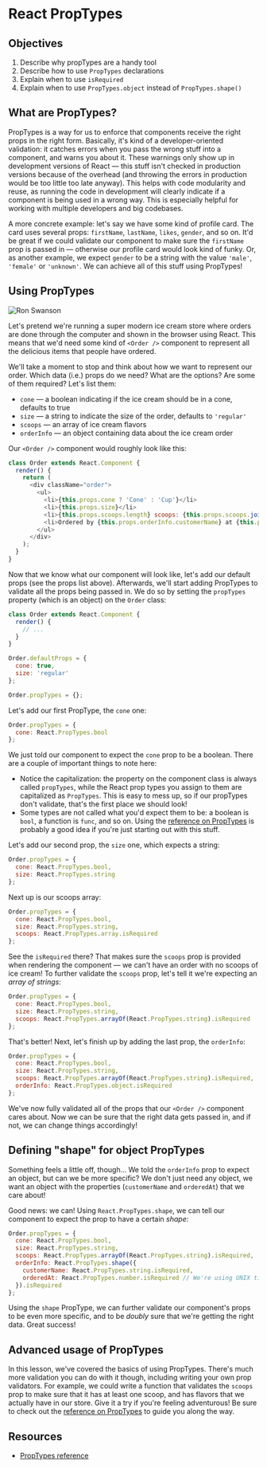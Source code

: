 # React PropTypes

## Objectives
1. Describe why propTypes are a handy tool
2. Describe how to use `PropTypes` declarations
3. Explain when to use `isRequired`
4. Explain when to use `PropTypes.object` instead of `PropTypes.shape()`

## What are PropTypes?
PropTypes is a way for us to enforce that components receive the right props in the right form. Basically, it's kind of
a developer-oriented validation: it catches errors when you pass the wrong stuff into a component, and warns you about
it. These warnings only show up in development versions of React — this stuff isn't checked in production versions
because of the overhead (and throwing the errors in production would be too little too late anyway). This helps with
code modularity and reuse, as running the code in development will clearly indicate if a component is being used in a
wrong way. This is especially helpful for working with multiple developers and big codebases.

A more concrete example: let's say we have some kind of profile card. The card uses several props: `firstName`,
`lastName`, `likes`, `gender`, and so on. It'd be great if we could validate our component to make sure the `firstName`
prop is passed in — otherwise our profile card would look kind of funky. Or, as another example, we expect `gender` to
be a string with the value `'male'`, `'female'` or `'unknown'`. We can achieve all of this stuff using PropTypes!

## Using PropTypes
![Ron Swanson](https://media.giphy.com/media/TyjjBG7GNdFxS/giphy.gif)

Let's pretend we're running a super modern ice cream store where orders are done through the computer and shown in the
browser using React. This means that we'd need some kind of `<Order />` component to represent all the delicious items
that people have ordered.

We'll take a moment to stop and think about how we want to represent our order. Which data (i.e.) props do we need? What
are the options? Are some of them required? Let's list them:

- `cone` — a boolean indicating if the ice cream should be in a cone, defaults to true
- `size` — a string to indicate the size of the order, defaults to `'regular'`
- `scoops` — an array of ice cream flavors
- `orderInfo` — an object containing data about the ice cream order

Our `<Order />` component would roughly look like this:

```js
class Order extends React.Component {
  render() {
    return (
      <div className="order">
        <ul>
          <li>{this.props.cone ? 'Cone' : 'Cup'}</li>
          <li>{this.props.size}</li>
          <li>{this.props.scoops.length} scoops: {this.props.scoops.join(', ')}</li>
          <li>Ordered by {this.props.orderInfo.customerName} at {this.props.orderInfo.orderedAt}.</li>
        </ul>
      </div>
    );
  }
}
```

Now that we know what our component will look like, let's add our default props (see the props list above). Afterwards,
we'll start adding PropTypes to validate all the props being passed in. We do so by setting the `propTypes` property
(which is an object) on the `Order` class:

```js
class Order extends React.Component {
  render() {
    // ...
  }
}

Order.defaultProps = {
  cone: true,
  size: 'regular'
};

Order.propTypes = {};
```

Let's add our first PropType, the `cone` one:

```js
Order.propTypes = {
  cone: React.PropTypes.bool
};
```

We just told our component to expect the `cone` prop to be a boolean. There are a couple of important things to note
here:
 
- Notice the capitalization: the property on the component class is always called `propTypes`, while
the React prop types you assign to them are capitalized as `PropTypes`. This is easy to mess up, so if our propTypes
don't validate, that's the first place we should look!
- Some types are not called what you'd expect them to be: a boolean is `bool`, a function is `func`, and so on. Using
the [reference on PropTypes][proptypes-reference] is
probably a good idea if you're just starting out with this stuff.

Let's add our second prop, the `size` one, which expects a string:

```js
Order.propTypes = {
  cone: React.PropTypes.bool,
  size: React.PropTypes.string
};
```

Next up is our scoops array:

```js
Order.propTypes = {
  cone: React.PropTypes.bool,
  size: React.PropTypes.string,
  scoops: React.PropTypes.array.isRequired
};
```

See the `isRequired` there? That makes sure the `scoops` prop is provided when rendering the component — we can't have
an order with no scoops of ice cream! To further validate the `scoops` prop, let's tell it we're expecting an _array of
strings_:

```js
Order.propTypes = {
  cone: React.PropTypes.bool,
  size: React.PropTypes.string,
  scoops: React.PropTypes.arrayOf(React.PropTypes.string).isRequired
};
```

That's better! Next, let's finish up by adding the last prop, the `orderInfo`:

```js
Order.propTypes = {
  cone: React.PropTypes.bool,
  size: React.PropTypes.string,
  scoops: React.PropTypes.arrayOf(React.PropTypes.string).isRequired,
  orderInfo: React.PropTypes.object.isRequired
};
```

We've now fully validated all of the props that our `<Order />` component cares about. Now we can be sure that the right
data gets passed in, and if not, we can change things accordingly!

## Defining "shape" for object PropTypes
Something feels a little off, though... We told the `orderInfo` prop to expect an object, but can we be more specific?
We don't just need any object, we want an object with the properties (`customerName` and `orderedAt`) that we care
about!

Good news: we can! Using `React.PropTypes.shape`, we can tell our component to expect the prop to have a certain _shape_:

```js
Order.propTypes = {
  cone: React.PropTypes.bool,
  size: React.PropTypes.string,
  scoops: React.PropTypes.arrayOf(React.PropTypes.string).isRequired,
  orderInfo: React.PropTypes.shape({
    customerName: React.PropTypes.string.isRequired,
    orderedAt: React.PropTypes.number.isRequired // We're using UNIX timestamps here
  }).isRequired
};
```

Using the `shape` PropType, we can further validate our component's props to be even more specific, and to be _doubly_
sure that we're getting the right data. Great success!

## Advanced usage of PropTypes
In this lesson, we've covered the basics of using PropTypes. There's much more validation you can do with it though,
including writing your own prop validators. For example, we could write a function that validates the `scoops` prop to
make sure that it has at least one scoop, and has flavors that we actually have in our store. Give it a try if you're
feeling adventurous! Be sure to check out the [reference on PropTypes][proptypes-reference] to guide you along the way.

## Resources
- [PropTypes reference][proptypes-reference]

[proptypes-reference]: [https://facebook.github.io/react/docs/reusable-components.html#prop-validation]
